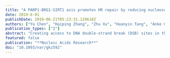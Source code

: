 ```yaml
---
title: "A PARP1-BRG1-SIRT1 axis promotes HR repair by reducing nucleosome density at DNA damage sites"
date: 2019-6-01
publishDate: 2019-06-21T05:23:31.129618Z
authors: ["Yu Chen", "Haiping Zhang", "Zhu Xu", "Huanyin Tang", "Anke Geng", "Bailan Cai", "Tao Su", "Jiejun Shi", "Cizhong Jiang", "Xiao Tian", "Andrei Seluanov", "Hun Huang", "Xiaoping Wan", "Ying Jiang<sup>* </sup>", "Vera Gorbunova<sup>* </sup>", "**Zhiyong Mao**<sup>* </sup>"]
publication_types: ["2"]
abstract: "Creating access to DNA double-strand break (DSB) sites in the chromatin context is an essential step during the repair process, but much remains to be determined about its regulatory mechanisms. Here, using a novel reporter cassette for simultaneous detection of homologous recombination (HR) and nonhomologous end joining (NHEJ) at the same chromosomal site, we report that the efficiency of HR but not NHEJ negatively correlates with nucleosome density. We demonstrate that PARP1 is required for HR by modulating nucleosome density at damage sites. Mechanistic studies indicate that the ATPase domain of BRG1 and the ZnF domain of SIRT1 interact with poly-ADP ribose (PAR) in response to DNA damage, and are responsible for bringing the two factors to broken DNA ends. At DNA damage sites, BRG1 and SIRT1 physically interact, whereupon SIRT1 deacetylates BRG1 at lysine residues 1029 and 1033, stimulating its ATPase activity to remodel chromatin and promote HR."
featured: false
publication: "**Nucleic Acids Research**"
doi: "10.1093/nar/gkz592"
---
```


